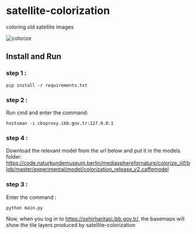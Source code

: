 # satellite-colorization
coloring old satellite images

![colorize](https://media.giphy.com/media/WFrhnGyT7UOGO1weYb/source.gif)

## Install and Run

### step 1 :

    pip install -r requirements.txt
### step 2 :
Run cmd and enter the command:

    hostsman -i cbsproxy.ibb.gov.tr:127.0.0.1
### step 4 :
Download the relevant model from the url below and put it in the models folder:
https://code.naturkundemuseum.berlin/mediaspherefornature/colorize_iiif/blob/master/experimental/model/colorization_release_v2.caffemodel

### step 3 :
Enter the command :

    python main.py 

Now, when you log in to https://sehirharitasi.ibb.gov.tr/, the basemaps will show the tile layers produced by satellite-colorization
